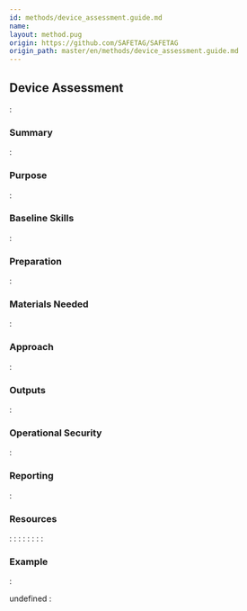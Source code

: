 ```yaml
---
id: methods/device_assessment.guide.md
name: 
layout: method.pug
origin: https://github.com/SAFETAG/SAFETAG
origin_path: master/en/methods/device_assessment.guide.md
---
```

## Device Assessment

:[](guides/device_assessment/quote.md)
### Summary

:[](guides/device_assessment/summary.md)
### Purpose

:[](guides/device_assessment/purpose.md)
### Baseline Skills

:[](guides/device_assessment/baseline_skills.md)
### Preparation

:[](guides/device_assessment/preparation.md)
### Materials Needed

:[](guides/device_assessment/materials_needed.md)
### Approach

:[](guides/device_assessment/approach.md)
### Outputs

:[](guides/device_assessment/output.md)
### Operational Security

:[](guides/device_assessment/operational_security.md)
### Reporting

:[](guides/device_assessment/reporting.md)
### Resources

:[](../references/device_assessment.overview.md)
:[](../references/password_security.md)
:[](../references/privilege_separation.md)
:[](../references/examining_firewalls.md)
:[](../references/software_versions.md)
:[](../references/device_encryption.md)
:[](../references/anti_virus.md)
:[](../references/one_off_services.md)
### Example

:[](guides/device_assessment/examples/device_checklist/index.md)

undefined
:[](../references/footnotes.md)
